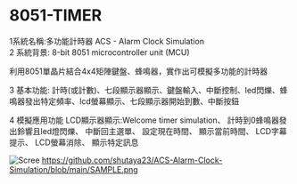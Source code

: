 # 8051-TIMER
1系統名稱:多功能計時器 
ACS - Alarm Clock Simulation  
2 系統背景:
8-bit 8051 microcontroller unit (MCU)  

利用8051單晶片結合4x4矩陣鍵盤、蜂鳴器，實作出可模擬多功能的計時器


3 基本功能:
計時(或計數)、七段顯示器顯示、鍵盤輸入、中斷控制、led閃爍、蜂鳴器發出特定頻率、lcd螢幕顯示、七段顯示器開始到數、中斷按鈕


4 模擬應用功能
LCD顯示器顯示:Welcome timer simulation、
計時到0蜂鳴器發出鈴響且led燈閃爍、
中斷回主選單、
設定現在時間、
顯示當前時間、
LCD字幕提示、
LCD螢幕消除、
顯示特定訊息

![Scree](https://github.com/shutaya23/ACS-Alarm-Clock-Simulation/main/sample.png)
https://github.com/shutaya23/ACS-Alarm-Clock-Simulation/blob/main/SAMPLE.png
